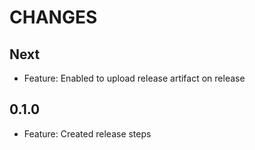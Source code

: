# CHANGES

## Next

- Feature: Enabled to upload release artifact on release

## 0.1.0

- Feature: Created release steps
